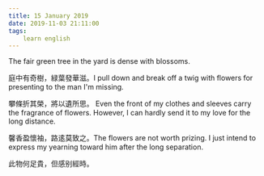 ```yaml
---
title: 15 January 2019
date: 2019-11-03 21:11:00
tags:
    learn english
---
```

The fair green tree in the yard is dense with
blossoms.

庭中有奇樹，緑葉發華滋。I pull down and break off a twig with flowers
for presenting to the man I'm missing. 

攀條折其榮，將以遺所思。
Even the front of my clothes and sleeves carry
the fragrance of flowers. However, I can hardly send it to my love for the long
distance.     

馨香盈懷袖，路逺莫致之。The flowers are not worth prizing. I just intend
to express my yearning toward him after the long separation.

此物何足貴，但感别經時。
